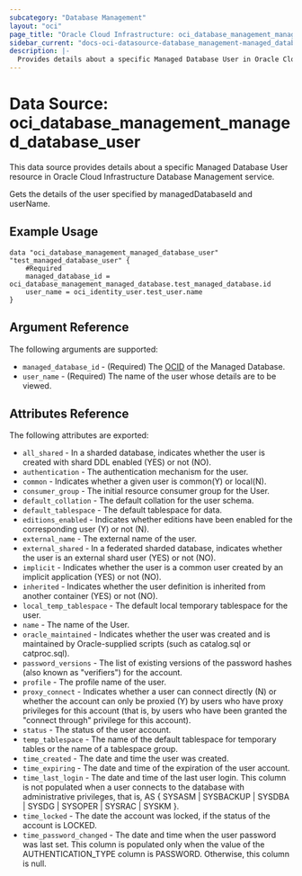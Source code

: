 ```yaml
---
subcategory: "Database Management"
layout: "oci"
page_title: "Oracle Cloud Infrastructure: oci_database_management_managed_database_user"
sidebar_current: "docs-oci-datasource-database_management-managed_database_user"
description: |-
  Provides details about a specific Managed Database User in Oracle Cloud Infrastructure Database Management service
---
```


# Data Source: oci_database_management_managed_database_user
This data source provides details about a specific Managed Database User resource in Oracle Cloud Infrastructure Database Management service.

Gets the details of the user specified by managedDatabaseId and userName.


## Example Usage

```hcl
data "oci_database_management_managed_database_user" "test_managed_database_user" {
	#Required
	managed_database_id = oci_database_management_managed_database.test_managed_database.id
	user_name = oci_identity_user.test_user.name
}
```

## Argument Reference

The following arguments are supported:

* `managed_database_id` - (Required) The [OCID](https://docs.cloud.oracle.com/iaas/Content/General/Concepts/identifiers.htm) of the Managed Database.
* `user_name` - (Required) The name of the user whose details are to be viewed.


## Attributes Reference

The following attributes are exported:

* `all_shared` - In a sharded database, indicates whether the user is created with shard DDL enabled (YES) or not (NO).
* `authentication` - The authentication mechanism for the user.
* `common` - Indicates whether a given user is common(Y) or local(N).
* `consumer_group` - The initial resource consumer group for the User.
* `default_collation` - The default collation for the user schema.
* `default_tablespace` - The default tablespace for data.
* `editions_enabled` - Indicates whether editions have been enabled for the corresponding user (Y) or not (N).
* `external_name` - The external name of the user.
* `external_shared` - In a federated sharded database, indicates whether the user is an external shard user (YES) or not (NO).
* `implicit` - Indicates whether the user is a common user created by an implicit application (YES) or not (NO).
* `inherited` - Indicates whether the user definition is inherited from another container (YES) or not (NO).
* `local_temp_tablespace` - The default local temporary tablespace for the user.
* `name` - The name of the User.
* `oracle_maintained` - Indicates whether the user was created and is maintained by Oracle-supplied scripts (such as catalog.sql or catproc.sql).
* `password_versions` - The list of existing versions of the password hashes (also known as "verifiers") for the account.
* `profile` - The profile name of the user.
* `proxy_connect` - Indicates whether a user can connect directly (N) or whether the account can only be proxied (Y) by users who have proxy privileges for this account (that is, by users who have been granted the "connect through" privilege for this account). 
* `status` - The status of the user account.
* `temp_tablespace` - The name of the default tablespace for temporary tables or the name of a tablespace group.
* `time_created` - The date and time the user was created.
* `time_expiring` - The date and time of the expiration of the user account.
* `time_last_login` - The date and time of the last user login. This column is not populated when a user connects to the database with administrative privileges, that is, AS { SYSASM | SYSBACKUP | SYSDBA | SYSDG | SYSOPER | SYSRAC | SYSKM }. 
* `time_locked` - The date the account was locked, if the status of the account is LOCKED.
* `time_password_changed` - The date and time when the user password was last set. This column is populated only when the value of the AUTHENTICATION_TYPE column is PASSWORD. Otherwise, this column is null. 

